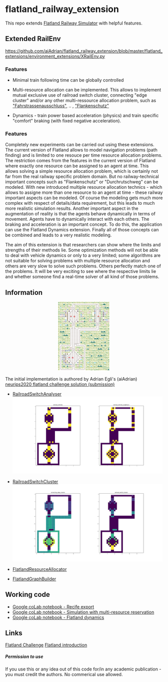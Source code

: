 # flatland_railway_extension
This repo extends [Flatland Railway Simulator](https://gitlab.aicrowd.com/flatland/flatland) with helpful features.  

## Extended RailEnv  
https://github.com/aiAdrian/flatland_railway_extension/blob/master/flatland_extensions/environment_extensions/XRailEnv.py

### Features
- Minimal train following time can be globally controlled 
- Multi-resource allocation can be implemented. This allows to implement mutual exclusive use of railroad switch cluster, connecting "edge cluster" and/or any other multi-ressource allocation problem, such as  ["Fahrstrassenausschluss"](https://de.wikipedia.org/wiki/Fahrstra%C3%9Fe), .. , ["Flankenschutz"](https://de.wikipedia.org/wiki/Fahrstra%C3%9Fe#Flankenschutz) 
 
- Dynamics - train power based acceleration (physics) and train specific "comfort" braking (with fixed negative acceleration).

### Features
Completely new experiments can be carried out using these extensions. The current version of Flatland allows to model navigation problems (path finding) and is limited to one resouce per time resource allocation problems. The restriction comes from the features in the current version of Flatland where exactly one resource can be assigned to an agent at time. This allows solving a simple resource allocation problem, which is certainly not far from the real railway specific problem domain. But no railway-technical important concepts such as "Flankenschutz" or "Durchrutschweg" can be modeled. With new introduced multiple resource allocation technics - which allows to assigne more than one resource to an agent at time - these railway important aspects can be modeled. Of course the modeling gets much more complex with respect of details/data requirement, but this leads to much more realistic simulation results. Another important aspect in the augmentation of reality is that the agents behave dynamically in terms of movement. Agents have to  dynamically interact with each others. The braking and acceleration is an important concept. To do this, the application can use the Flatland Dynamics extension. Finally all of those concepts can be combined and  leads to a very realistic modeling. 

The aim of this extension is that researchers can show where the limits and strengths of their methods lie. Some optimization methods will not be able to deal with vehicle dynamics or only to a very limited; some algorithms are not suitable for solving problems with multiple resource allocation and others are very slow to solve such problems. Others perfectly match one of the problems. It will be very exciting to see where the respective limits lie and whether someone find a real-time solver of all kind of those problems. 

## Information 
<p align="center" width="100%">
    <img width="33%" src="https://raw.githubusercontent.com/aiAdrian/flatland_railway_extension/master/images/flatland_scenario.png"> 
</p>

The initial implementation is authored by Adrian Egli's (aiAdrian) [neurips2020 flatland challenge solution (submission)](https://gitlab.aicrowd.com/adrian_egli/neurips2020-flatland-starter-kit)

- [RailroadSwitchAnalyser](https://github.com/aiAdrian/flatland_railway_extension/blob/master/flatland_extensions/RailroadSwitchAnalyser.py)
  ![RailroadSwitchAnalyser](https://raw.githubusercontent.com/aiAdrian/flatland_railway_extension/master/images/RailroadSwitchAnalyser.png "RailroadSwitchAnalyser")

- [RailroadSwitchCluster](https://github.com/aiAdrian/flatland_railway_extension/blob/master/flatland_extensions/RailroadSwitchCluster.py)
  ![RailroadSwitchCluster](https://raw.githubusercontent.com/aiAdrian/flatland_railway_extension/master/images/RailroadSwitchCluster.png "RailroadSwitchCluster")

- [FlatlandResourceAllocator](https://github.com/aiAdrian/flatland_railway_extension/blob/master/flatland_extensions/environment_extensions/FlatlandResourceAllocator.py)
   
- [FlatlandGraphBuilder](https://github.com/aiAdrian/flatland_railway_extension/blob/master/flatland_extensions/FlatlandGraphBuilder.py)
 

 
  
## Working code 
- [Google coLab notebook - Recife export](https://github.com/aiAdrian/flatland_railway_extension/blob/master/Flatland_recife.ipynb)
- [Google coLab notebook - Simulation with multi-resource reservation](https://github.com/aiAdrian/flatland_railway_extension/blob/master/Flatland_Resource_Allocation.ipynb)
- [Google coLab notebook - Flatland dynamics](https://github.com/aiAdrian/flatland_railway_extension/blob/master/Flatland_Dynamics.ipynb)




## Links 
[Flatland Challenge](https://www.aicrowd.com/search?utf8=%E2%9C%93&q=flatland)
[Flatland introduction](https://flatland.aicrowd.com/getting-started/env.html)


##### Permission to use  
If you use this or any idea out of this code for/in any academic publication - you must credit the authors. No commerical use allowed.
